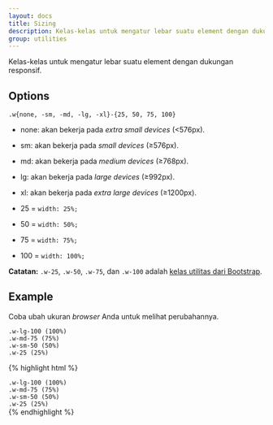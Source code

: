 ```yaml
---
layout: docs
title: Sizing
description: Kelas-kelas untuk mengatur lebar suatu element dengan dukungan responsif.
group: utilities
---
```


Kelas-kelas untuk mengatur lebar suatu element dengan dukungan responsif.

## Options

`.w{none, -sm, -md, -lg, -xl}-{25, 50, 75, 100}`

- none: akan bekerja pada *extra small devices* (&lt;576px).
- sm: akan bekerja pada *small devices* (&ge;576px).
- md: akan bekerja pada *medium devices* (&ge;768px).
- lg: akan bekerja pada *large devices* (&ge;992px).
- xl: akan bekerja pada *extra large devices* (&ge;1200px).

- 25 = `width: 25%;`
- 50 = `width: 50%;`
- 75 = `width: 75%;`
- 100 = `width: 100%;`

**Catatan:** `.w-25`, `.w-50`, `.w-75`, dan `.w-100` adalah [kelas utilitas dari Bootstrap](https://v4-alpha.getbootstrap.com/utilities/sizing/).

## Example

Coba ubah ukuran *browser* Anda untuk melihat perubahannya.

<div class="bd-example bg-inverse">
  <div class="bg-faded text-gray p-1 mb-1 w-25 w-sm-50 w-md-75 w-lg-100">
    <div class="hidden-md-down hidden-xl-up"><code>.w-lg-100 (100%)</code></div>
    <div class="hidden-sm-down hidden-lg-up"><code>.w-md-75 (75%)</code></div>
    <div class="hidden-xs-down hidden-md-up"><code>.w-sm-50 (50%)</code></div>
    <div class="hidden-sm-up"><code>.w-25 (25%)</code></div>
  </div>
</div>

{% highlight html %}
<div class="w-25 w-sm-50 w-md-75 w-lg-100">
  <div class="hidden-md-down hidden-xl-up"><code>.w-lg-100 (100%)</code></div>
  <div class="hidden-sm-down hidden-lg-up"><code>.w-md-75 (75%)</code></div>
  <div class="hidden-xs-down hidden-md-up"><code>.w-sm-50 (50%)</code></div>
  <div class="hidden-sm-up"><code>.w-25 (25%)</code></div>
</div>
{% endhighlight %}
